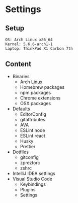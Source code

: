 # Settings

## Setup

```
OS: Arch Linux x86_64
Kernel: 5.6.6-arch1-1
Laptop: ThinkPad X1 Carbon 7th
```

## Content

* Binaries
  * Arch Linux
  * Homebrew packages
  * npm packages
  * Chrome extensions
  * OSX packages
* Defaults
  * EditorConfig
  * gitattributes
  * AVA
  * ESLint node
  * ESLint react
  * Husky
  * Prettier
* Dotfiles
  * gitconfig
  * zpreztorc
  * zshrc
* IntelliJ IDEA settings
* Visual Studio Code
  * Keybindings
  * Plugins
  * Settings
